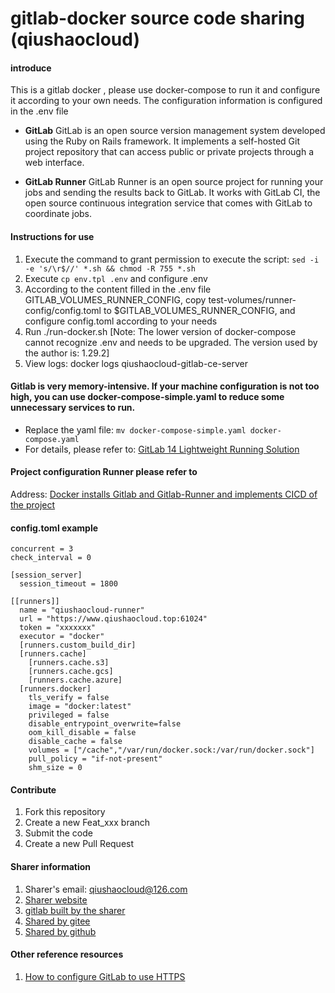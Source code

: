 # gitlab-docker source code sharing (qiushaocloud)

#### introduce
This is a gitlab docker , please use docker-compose to run it and configure it according to your own needs. The configuration information is configured in the .env file

* **GitLab**
  GitLab is an open source version management system developed using the Ruby on Rails framework. It implements a self-hosted Git project repository that can access public or private projects through a web interface.

* **GitLab Runner**
  GitLab Runner is an open source project for running your jobs and sending the results back to GitLab. It works with GitLab CI, the open source continuous integration service that comes with GitLab to coordinate jobs.

  

#### Instructions for use

1. Execute the command to grant permission to execute the script: `sed -i -e 's/\r$//' *.sh && chmod -R 755 *.sh`
2. Execute `cp env.tpl .env` and configure .env
3. According to the content filled in the .env file GITLAB_VOLUMES_RUNNER_CONFIG, copy test-volumes/runner-config/config.toml to $GITLAB_VOLUMES_RUNNER_CONFIG, and configure config.toml according to your needs
4. Run ./run-docker.sh [Note: The lower version of docker-compose cannot recognize .env and needs to be upgraded. The version used by the author is: 1.29.2]
5. View logs: docker logs qiushaocloud-gitlab-ce-server


#### Gitlab is very memory-intensive. If your machine configuration is not too high, you can use docker-compose-simple.yaml to reduce some unnecessary services to run.
* Replace the yaml file: `mv docker-compose-simple.yaml docker-compose.yaml`
* For details, please refer to: [GitLab 14 Lightweight Running Solution](https://www.qiushaocloud.top/2022/07/09/zhuan-zai-gitlab-simple-run.html)


#### Project configuration Runner please refer to
Address: [Docker installs Gitlab and Gitlab-Runner and implements CICD of the project](https://www.qiushaocloud.top/2022/07/09/zhuan-zai-gitlab-and-gitlab-runner-cicd.html)



#### config.toml example
``` tom
concurrent = 3
check_interval = 0

[session_server]
  session_timeout = 1800

[[runners]]
  name = "qiushaocloud-runner"
  url = "https://www.qiushaocloud.top:61024"
  token = "xxxxxxx"
  executor = "docker"
  [runners.custom_build_dir]
  [runners.cache]
    [runners.cache.s3]
    [runners.cache.gcs]
    [runners.cache.azure]
  [runners.docker]
    tls_verify = false
    image = "docker:latest"
    privileged = false
    disable_entrypoint_overwrite=false
    oom_kill_disable = false
    disable_cache = false
    volumes = ["/cache","/var/run/docker.sock:/var/run/docker.sock"]
    pull_policy = "if-not-present"
    shm_size = 0
````



#### Contribute

1. Fork this repository
2. Create a new Feat_xxx branch
3. Submit the code
4. Create a new Pull Request



#### Sharer information

1. Sharer's email: qiushaocloud@126.com
2. [Sharer website](https://www.qiushaocloud.top)
3. [gitlab built by the sharer](https://gitlab.qiushaocloud.top/qiushaocloud)
3. [Shared by gitee](https://gitee.com/qiushaocloud/dashboard/projects)
3. [Shared by github](https://github.com/qiushaocloud?tab=repositories)



#### Other reference resources

1. [How to configure GitLab to use HTTPS](reference-gitlab_https_docker_compose.md)